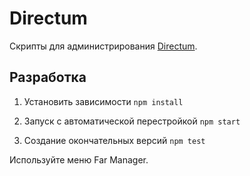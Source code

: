 # Directum

Скрипты для администрирования [Directum](http://www.directum.ru/).

## Разработка

1. Установить зависимости `npm install`

2. Запуск с автоматической перестройкой `npm start`

3. Создание окончательных версий `npm test`

Используйте меню Far Manager.
